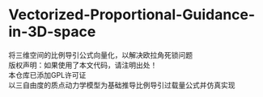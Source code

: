 # Vectorized-Proportional-Guidance-in-3D-space
将三维空间的比例导引公式向量化，以解决欧拉角死锁问题<br>
版权声明：如果使用了本文代码，请注明出处！<br>
本仓库已添加GPL许可证<br>
以三自由度的质点动力学模型为基础推导比例导引过载量公式并仿真实现<br>

